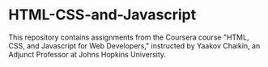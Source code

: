 # HTML-CSS-and-Javascript
This repository contains assignments from the Coursera course "HTML, CSS, and Javascript for Web Developers," instructed by Yaakov Chaikin, an Adjunct Professor at Johns Hopkins University.  

